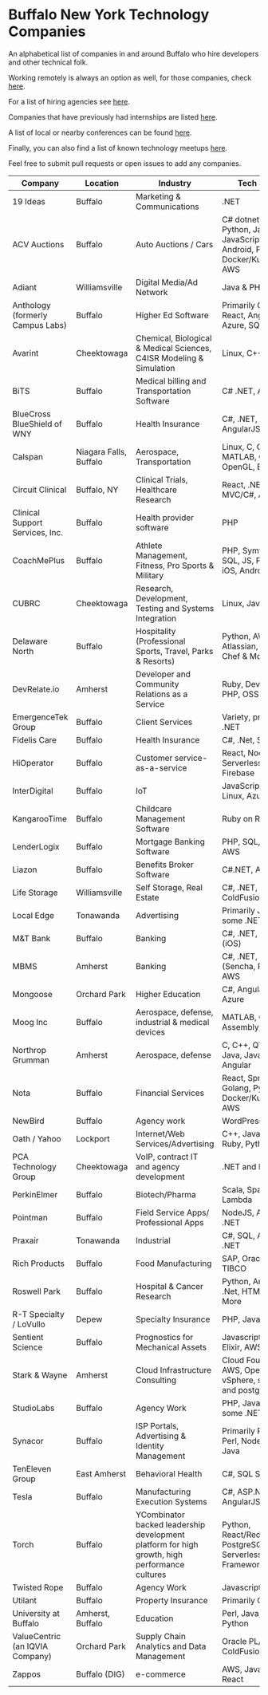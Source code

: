 # Buffalo New York Technology Companies

An alphabetical list of companies in and around Buffalo who hire developers and other technical folk.

Working remotely is always an option as well, for those companies, check [here](https://github.com/lukasz-madon/awesome-remote-job).

For a list of hiring agencies see [here](Agencies.md).

Companies that have previously had internships are listed [here](Internships.md).

A list of local or nearby conferences can be found [here](Conferences.md).

Finally, you can also find a list of known technology meetups [here](Meetups.md).

Feel free to submit pull requests or open issues to add any companies.

| Company | Location | Industry | Tech Stack | Careers |
| ------- | -------- | -------- | ---------- | ------- |
| 19 Ideas | Buffalo | Marketing & Communications | .NET | https://19ideas.com/careers/ |
| ACV Auctions | Buffalo | Auto Auctions / Cars | C# dotnet core, Python, Java, JavaScript, iOS, Android, Perl, Docker/Kubernetes, AWS | https://acvauctions.bamboohr.com/jobs/ |
| Adiant | Williamsville | Digital Media/Ad Network | Java & PHP | https://www.adiant.com/careers/join-the-team/ |
| Anthology (formerly Campus Labs) | Buffalo | Higher Ed Software | Primarily C# .NET, React, Angular, Azure, SQL | https://www.anthologyinc.com// |
| Avarint | Cheektowaga | Chemical, Biological & Medical Sciences, C4ISR Modeling & Simulation | Linux, C++ | http://www.avarint.com/careers.html |
| BiTS | Buffalo | Medical billing and Transportation Software | C# .NET, Azure | https://www.intelligentbits.com |
| BlueCross BlueShield of WNY | Buffalo | Health Insurance | C#, .NET, AngularJS, Web | https://www.bcbswny.com/content/WNYcareers.html |
| Calspan | Niagara Falls, Buffalo | Aerospace, Transportation | Linux, C, C++, MATLAB, Qt, OpenGL, Emedded | http://www.calspan.com/careers/ |
| Circuit Clinical | Buffalo, NY |  Clinical Trials, Healthcare Research | React, .NET, MVC/C#, Azure | https://www.circuitclinical.com/ | 
| Clinical Support Services, Inc. | Buffalo | Health provider software | PHP | http://csshealth.com/ |
| CoachMePlus | Buffalo | Athlete Management, Fitness, Pro Sports & Military | PHP, Symfony, SQL, JS, Polymer, iOS, Android, AWS | https://coachmeplus.com/ |
| CUBRC | Cheektowaga | Research, Development, Testing and Systems Integration | Linux, Java | http://www.cubrc.org/index.php/careers |
| Delaware North | Buffalo | Hospitality (Professional Sports, Travel, Parks & Resorts) | Python, AWS, Atlassian, Ansible, Chef & More | https://careers.delawarenorth.com |
| DevRelate.io | Amherst | Developer and Community Relations as a Service | Ruby, DevOps, PHP, OSS |
| EmergenceTek Group | Buffalo | Client Services | Variety, primarily .NET | http://www.emergencetek.com/contact |
| Fidelis Care | Buffalo | Health Insurance | C#, .Net, SQL, Web | https://www.fideliscare.org/Join-Our-Team |
| HiOperator | Buffalo | Customer service-as-a-service | React, NodeJS, Serverless, Firebase | http://hioperator.com/jobs |
| InterDigital | Buffalo | IoT | JavaScript, Docker, Linux, Azure | http://www.interdigital.com/page/careers |
| KangarooTime | Buffalo | Childcare Management Software | Ruby on Rails, AWS | https://kangarootime.com/contact.html |
| LenderLogix | Buffalo | Mortgage Banking Software | PHP, SQL, Python, AWS | https://lenderlogix.com |
| Liazon | Buffalo | Benefits Broker Software | C#.NET, AngularJS | http://liazon.com/about-us/careers/ |
| Life Storage | Williamsville | Self Storage, Real Estate | C#, .NET, SQL, ColdFusion, Web | https://www.lifestorage.com/company/career-opportunities/ |
| Local Edge | Tonawanda | Advertising | Primarily Java, some .NET | http://localedge.com |
| M&T Bank | Buffalo | Banking | C#, .NET, Mobile (iOS) | https://www.mtb.com/careers |
| MBMS | Amherst | Banking | C#, .NET, SQL, JS (Sencha, React), AWS | http://mbms.com/employment.html |
| Mongoose | Orchard Park | Higher Education | C#, Angular, Vue, Azure | https://www.mongooseresearch.com/careers |
| Moog Inc | Buffalo | Aerospace, defense, industrial & medical devices | MATLAB, C, Assembly, circuitry  | http://moog.com |
| Northrop Grumman | Amherst | Aerospace, defense | C, C++, QT, ADA, Java, Javascript, Angular| https://www.northropgrumman.com/Jobs/Buffalo/ |
| Nota | Buffalo | Financial Services | React, Spring Boot, Golang, Python, Docker/Kubernetes, AWS| https://careers.trustnota.com |
| NewBird | Buffalo | Agency work | WordPress | https://newbirddesign.com/ |
| Oath / Yahoo | Lockport | Internet/Web Services/Advertising | C++, Java, Perl, Ruby, Python | https://www.oath.com/careers/work-at-oath/ |
| PCA Technology Group | Cheektowaga | VoIP, contract IT and agency development | .NET and PHP | http://www.pcatechnologygroup.com |
| PerkinElmer | Buffalo | Biotech/Pharma | Scala, Spark, AWS Lambda | http://www.perkinelmer.com/corporate/careers/ |
| Pointman | Buffalo | Field Service Apps/ Professional Apps | NodeJS, Angular, .NET | https://pointman.bamboohr.com/jobs/ |
| Praxair | Tonawanda | Industrial | C#, SQL, Angular, .NET | http://www.praxair.com/careers |
| Rich Products | Buffalo | Food Manufacturing | SAP, Oracle, .NET, TIBCO | https://careers.rich.com/ |
| Roswell Park | Buffalo | Hospital & Cancer Research | Python, Angular, .Net, HTML, R, & More  | https://www.roswellpark.org/careers |
| R-T Specialty / LoVullo | Depew | Specialty Insurance | PHP, JavaScript | https://rtspecialty.com/careers/ |
| Sentient Science | Buffalo | Prognostics for Mechanical Assets | Javascript, Python, Elixir, AWS, Linux | http://sentientscience.com/company/careers/ |
| Stark & Wayne | Amherst | Cloud Infrastructure<br />Consulting | Cloud Foundry, AWS, Openstack, vSphere, some Go and postgres | beahero@starkandwayne.com |
| StudioLabs | Buffalo | Agency Work | PHP, Javascript, some .NET | http://studiolabs.com/join |
| Synacor | Buffalo | ISP Portals, Advertising & Identity Management | Primarily PHP, with Perl, Node, Go & Java | https://www.synacor.com/ |
| TenEleven Group | East Amherst | Behavioral Health | C#, SQL Server  | https://www.10e11.com/careers |
| Tesla | Buffalo | Manufacturing Execution Systems | C#, ASP.NET MVC, AngularJS  | https://www.tesla.com/careers |
| Torch | Buffalo | YCombinator backed leadership development platform for high growth, high performance cultures  | Python, React/Redux, AWS, PostgreSQL, Serverless Framework | https://torch.io/careers/engineering |
| Twisted Rope | Buffalo | Agency Work | Javascript, PHP | http://twisted-rope.com/ |
| Utilant | Buffalo | Property Insurance | Primarily C#.NET | http://public.utilant.com/ |
| University at Buffalo | Amherst, Buffalo | Education | Perl, Java, Ruby, Python | https://www.ubjobs.buffalo.edu/ |
| ValueCentric (an IQVIA Company) | Orchard Park | Supply Chain Analytics and Data Management | Oracle PL/SQL, ColdFusion, React | https://jobs.iqvia.com/en-US/search?keywords=&location=Orchard%20Park,NY |
| Zappos | Buffalo (DIG) | e-commerce | AWS, Java, Elixir, React | https://buffalo.zappos.biz |

